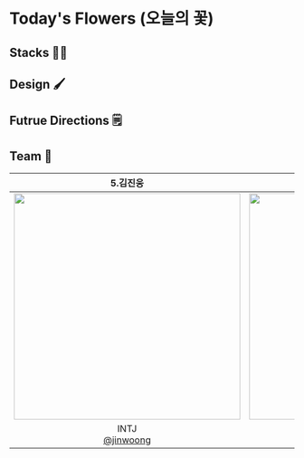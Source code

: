 # Today's Flowers (오늘의 꽃)
## Stacks 👨‍💻
<!-- image goes here -->

<!-- description goes here -->

## Design 🖌️
<!-- figma image goes here -->


## Futrue Directions 🗒️
<!-- future directions descripts go here -->

## Team 👥
|5.김진웅|5.안성근|5.이인호|5.황민경|
|:-:|:-:|:-:|:-:|
|<img src="https://avatars.githubusercontent.com/u/26710036?v=4" width=400 />|<img src="https://avatars.githubusercontent.com/u/72062051?v=4" width=400 />|<img src="https://avatars.githubusercontent.com/u/28581796?v=4" width=400 />|<img src="https://avatars.githubusercontent.com/u/164498740?v=4" width=400 />|
|INTJ<br>[@jinwoong](https://github.com/jinwoong16)|INFJ<br>[@mo-si-dev](https://github.com/mo-si-dev)|IIII<br>[@womyo](https://github.com/womyo)|INFP<br>[@mghhwang](https://github.com/mghhwang)|

